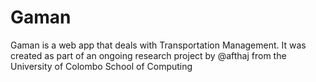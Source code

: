 Gaman
=====
Gaman is a web app that deals with Transportation Management. It was created as part of an ongoing research project by @afthaj from the University of Colombo School of Computing
